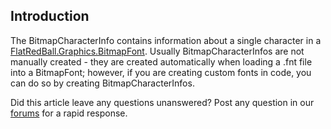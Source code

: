 ## Introduction

The BitmapCharacterInfo contains information about a single character in a [FlatRedBall.Graphics.BitmapFont](/frb/docs/index.php?title=FlatRedBall.Graphics.BitmapFont "FlatRedBall.Graphics.BitmapFont"). Usually BitmapCharacterInfos are not manually created - they are created automatically when loading a .fnt file into a BitmapFont; however, if you are creating custom fonts in code, you can do so by creating BitmapCharacterInfos.

Did this article leave any questions unanswered? Post any question in our [forums](/frb/forum.md) for a rapid response.
